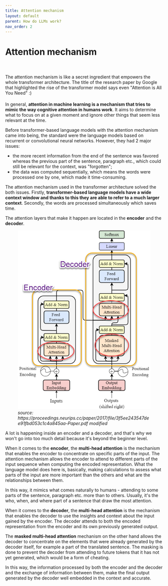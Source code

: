 ```yaml
---
title: Attention mechanism
layout: default
parent: How do LLMs work?
nav_order: 2
---
```


# Attention mechanism

<p style= "padding: 35px 0px 5px;">The attention mechanism is like a secret ingredient that empowers the whole transformer architecture. The title of the research paper by Google that highlighted the rise of the transformer model says even "Attention is All You Need" :)</p>

In general, **attention in machine learning is a mechanism that tries to mimic the way cognitive attention in humans work**. It aims to determine what to focus on at a given moment and ignore other things that seem less relevant at the time. 

Before transformer-based language models with the attention mechanism came into being, the standard were the language models based on recurrent or convolutional neural networks.
However, they had 2 major issues:

- the more recent information from the end of the sentence was favored whereas the previous part of the sentence, paragraph etc., which could still be relevant for the context, was "forgotten";
- the data was computed sequentially, which means the words were processed one by one, which made it time-consuming.

The attention mechanism used in the transformer architecture solved the both issues. Firstly, **transformer-based language models have a wide context window and thanks to this they are able to refer to a much larger context**. Secondly, the words are processed simultaneously which saves time.

The attention layers that make it happen are located in the **encoder** and the **decoder**.

<figure>
  <img src="../images/AttentionMechanism.png" alt="Attention Mechanism">
  <figcaption><i>source: https://proceedings.neurips.cc/paper/2017/file/3f5ee243547dee91fbd053c1c4a845aa-Paper.pdf modified</i></figcaption>
</figure>

A lot is happening inside an encoder and a decoder, and that's why we won't go into too much detail because it's beyond the beginner level.

When it comes to the **encoder**, the **multi-head attention** is the mechanism that enables the encoder to concentrate on specific parts of the input. The attention mechanism allows the encoder to attend to different parts of the input sequence when computing the encoded representation. What the language model does here is, basically, making calculations to assess what parts of the input are more important than the others and what are the relationships between them. 

In this way, it mimics what comes naturally to humans - attending to some parts of the sentence, paragraph etc. more than to others. Usually, it's the who, when, and where part of a sentence that draw the most attention.

When it comes to the **decoder**, the **multi-head attention** is the mechanism that enables the decoder to use the insights and context about the input gained by the encoder. The decoder attends to both the encoded representation from the encoder and its own previously generated output. 

The **masked multi-head attention** mechanism on the other hand allows the decoder to concentrate on the elements that were already generated by the decoder itself, for example a part of the translated sentence. The masking is done to prevent the decoder from attending to future tokens that it has not yet generated, which would be a form of cheating.

In this way, the information processed by both the encoder and the decoder and the exchange of information between them, make the final output generated by the decoder well embedded in the context and accurate.
